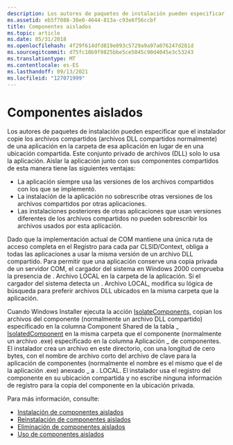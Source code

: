 ```yaml
---
description: Los autores de paquetes de instalación pueden especificar que el instalador copie los archivos compartidos (archivos DLL compartidos normalmente) de una aplicación en la carpeta de esa aplicación en lugar de en una ubicación compartida.
ms.assetid: eb5f7088-30e0-4644-813a-c93e6f56ccbf
title: Componentes aislados
ms.topic: article
ms.date: 05/31/2018
ms.openlocfilehash: 4f29f614dfd819e093c5729a9a97a076247d281d
ms.sourcegitcommit: d75fc10b9f0825bbe5ce5045c90d4045e3c53243
ms.translationtype: MT
ms.contentlocale: es-ES
ms.lasthandoff: 09/13/2021
ms.locfileid: "127071999"
---
```

# <a name="isolated-components"></a>Componentes aislados

Los autores de paquetes de instalación pueden especificar que el instalador copie los archivos compartidos (archivos DLL compartidos normalmente) de una aplicación en la carpeta de esa aplicación en lugar de en una ubicación compartida. Este conjunto privado de archivos (DLL) solo lo usa la aplicación. Aislar la aplicación junto con sus componentes compartidos de esta manera tiene las siguientes ventajas:

-   La aplicación siempre usa las versiones de los archivos compartidos con los que se implementó.
-   La instalación de la aplicación no sobrescribe otras versiones de los archivos compartidos por otras aplicaciones.
-   Las instalaciones posteriores de otras aplicaciones que usan versiones diferentes de los archivos compartidos no pueden sobrescribir los archivos usados por esta aplicación.

Dado que la implementación actual de COM mantiene una única ruta de acceso completa en el Registro para cada par CLSID/Context, obliga a todas las aplicaciones a usar la misma versión de un archivo DLL compartido. Para permitir que una aplicación conserve una copia privada de un servidor COM, el cargador del sistema en Windows 2000 comprueba la presencia de . Archivo LOCAL en la carpeta de la aplicación. Si el cargador del sistema detecta un . Archivo LOCAL, modifica su lógica de búsqueda para preferir archivos DLL ubicados en la misma carpeta que la aplicación.

Cuando Windows Installer ejecuta la acción [IsolateComponents,](isolatecomponents-action.md) copian los archivos del componente (normalmente un archivo DLL compartido) especificado en la columna Component Shared de la tabla \_ [IsolatedComponent](isolatedcomponent-table.md) en la misma carpeta que el componente (normalmente un archivo .exe) especificado en la columna Aplicación \_ de componentes. El instalador crea un archivo en este directorio, con una longitud de cero bytes, con el nombre de archivo corto del archivo de clave para la aplicación de componentes (normalmente el nombre es el mismo que el de la aplicación .exe) anexado \_ a . LOCAL. El instalador usa el registro del componente en su ubicación compartida y no escribe ninguna información de registro para la copia del componente en la ubicación privada.

Para más información, consulte:

-   [Instalación de componentes aislados](installation-of-isolated-components.md)
-   [Reinstalación de componentes aislados](reinstallation-of-isolated-components.md)
-   [Eliminación de componentes aislados](removal-of-isolated-components.md)
-   [Uso de componentes aislados](using-isolated-components.md)

 

 



